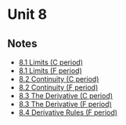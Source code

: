 # Unit 8

## Notes

- <a href="../notes/PCHA_8.1_Limits_C.pdf">8.1 Limits (C period)</a>
- <a href="../notes/PCHA_8.1_Limits_F.pdf">8.1 Limits (F period)</a>
- <a href="../notes/PCHA_8.2_Continuity_C.pdf">8.2 Continuity (C period)</a>
- <a href="../notes/PCHA_8.2_Continuity_F.pdf">8.2 Continuity (F period)</a>
- <a href="../notes/PCHA_8.3_Derivative_C.pdf">8.3 The Derivative (C period)</a>
- <a href="../notes/PCHA_8.3_Derivative_F.pdf">8.3 The Derivative (F period)</a>
- <a href="../notes/PCHA_8.4_DerivativeRules_F.pdf">8.4 Derivative Rules (F period)</a>

